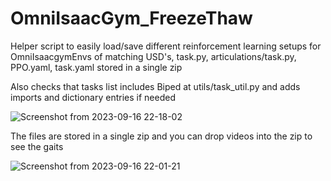 # OmniIsaacGym_FreezeThaw
Helper script to easily load/save different reinforcement learning setups for OmniIsaacgymEnvs of matching USD's, task.py, articulations/task.py, PPO.yaml, task.yaml stored in a single zip

Also checks that tasks list includes Biped at utils/task_util.py and adds imports and dictionary entries if needed

![Screenshot from 2023-09-16 22-18-02](https://github.com/sujitvasanth/OmniIsaacGym_FreezeThaw/assets/18464444/124f654f-6764-43fe-b466-6b07a997e154)

The files are stored in a single zip and you can drop videos into the zip to see the gaits

![Screenshot from 2023-09-16 22-01-21](https://github.com/sujitvasanth/OmniIsaacGym_freezethaw/assets/18464444/54691f8d-7484-4f11-abd5-7735158f45fc)


